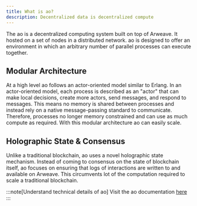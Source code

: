 ```yaml
---
title: What is ao?
description: Decentralized data is decentralized compute
---
```


The ao is a decentralized computing system built on top of Arweave.
It hosted on a set of nodes in a distributed network.
ao is designed to offer an environment in which an arbitrary number of parallel processes can execute together.

## Modular Architecture

At a high level ao follows an actor-oriented model similar to Erlang.
In an actor-oriented model, each process is described as an "actor" that can make local decisions, create more actors, send messages, and respond to messages.
This means no memory is shared between processes and instead rely on a native message-passing standard to communicate.
Therefore, processes no longer memory constrained and can use as much compute as required.
With this modular architecture ao can easily scale.

## Holographic State & Consensus
Unlike a traditional blockchain, ao uses a novel holographic state mechanism. 
Instead of coming to consensus on the state of blockchain itself, ao focuses on ensuring that logs of interactions are written to and available on Arweave.
This circumvents lot of the computation required to scale a traditional blockchain.

:::note[Understand technical details of ao]
Visit the ao documentation [here](https://5z7leszqicjtb6bjtij34ipnwjcwk3owtp7szjirboxmwudpd2tq.arweave.net/7n6ySzBAkzD4KZoTviHtskVlbdab_yylEQuuy1BvHqc)
:::